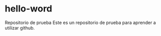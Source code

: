 # hello-word
Repositorio de prueba
Este es un repositorio de prueba para aprender a utilizar github.

